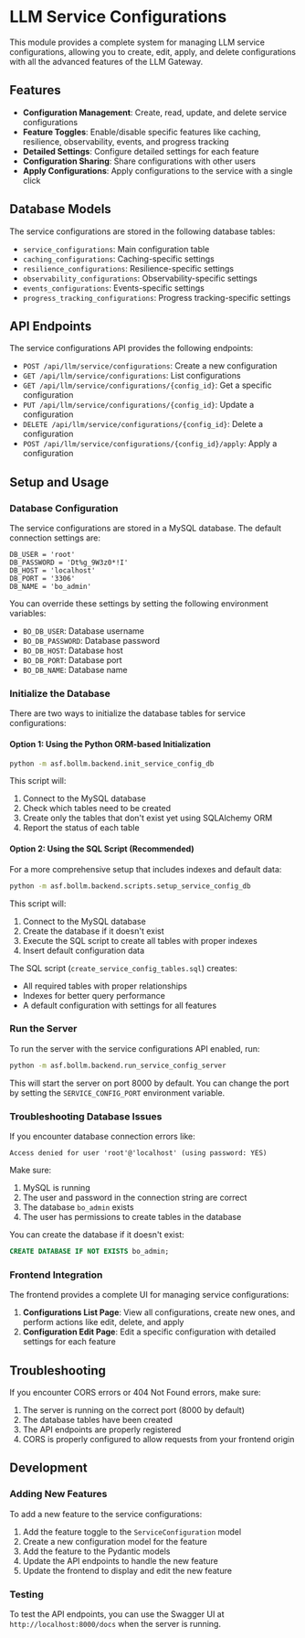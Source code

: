 # LLM Service Configurations

This module provides a complete system for managing LLM service configurations, allowing you to create, edit, apply, and delete configurations with all the advanced features of the LLM Gateway.

## Features

- **Configuration Management**: Create, read, update, and delete service configurations
- **Feature Toggles**: Enable/disable specific features like caching, resilience, observability, events, and progress tracking
- **Detailed Settings**: Configure detailed settings for each feature
- **Configuration Sharing**: Share configurations with other users
- **Apply Configurations**: Apply configurations to the service with a single click

## Database Models

The service configurations are stored in the following database tables:

- `service_configurations`: Main configuration table
- `caching_configurations`: Caching-specific settings
- `resilience_configurations`: Resilience-specific settings
- `observability_configurations`: Observability-specific settings
- `events_configurations`: Events-specific settings
- `progress_tracking_configurations`: Progress tracking-specific settings

## API Endpoints

The service configurations API provides the following endpoints:

- `POST /api/llm/service/configurations`: Create a new configuration
- `GET /api/llm/service/configurations`: List configurations
- `GET /api/llm/service/configurations/{config_id}`: Get a specific configuration
- `PUT /api/llm/service/configurations/{config_id}`: Update a configuration
- `DELETE /api/llm/service/configurations/{config_id}`: Delete a configuration
- `POST /api/llm/service/configurations/{config_id}/apply`: Apply a configuration

## Setup and Usage

### Database Configuration

The service configurations are stored in a MySQL database. The default connection settings are:

```
DB_USER = 'root'
DB_PASSWORD = 'Dt%g_9W3z0*!I'
DB_HOST = 'localhost'
DB_PORT = '3306'
DB_NAME = 'bo_admin'
```

You can override these settings by setting the following environment variables:
- `BO_DB_USER`: Database username
- `BO_DB_PASSWORD`: Database password
- `BO_DB_HOST`: Database host
- `BO_DB_PORT`: Database port
- `BO_DB_NAME`: Database name

### Initialize the Database

There are two ways to initialize the database tables for service configurations:

#### Option 1: Using the Python ORM-based Initialization

```bash
python -m asf.bollm.backend.init_service_config_db
```

This script will:
1. Connect to the MySQL database
2. Check which tables need to be created
3. Create only the tables that don't exist yet using SQLAlchemy ORM
4. Report the status of each table

#### Option 2: Using the SQL Script (Recommended)

For a more comprehensive setup that includes indexes and default data:

```bash
python -m asf.bollm.backend.scripts.setup_service_config_db
```

This script will:
1. Connect to the MySQL database
2. Create the database if it doesn't exist
3. Execute the SQL script to create all tables with proper indexes
4. Insert default configuration data

The SQL script (`create_service_config_tables.sql`) creates:
- All required tables with proper relationships
- Indexes for better query performance
- A default configuration with settings for all features

### Run the Server

To run the server with the service configurations API enabled, run:

```bash
python -m asf.bollm.backend.run_service_config_server
```

This will start the server on port 8000 by default. You can change the port by setting the `SERVICE_CONFIG_PORT` environment variable.

### Troubleshooting Database Issues

If you encounter database connection errors like:

```
Access denied for user 'root'@'localhost' (using password: YES)
```

Make sure:
1. MySQL is running
2. The user and password in the connection string are correct
3. The database `bo_admin` exists
4. The user has permissions to create tables in the database

You can create the database if it doesn't exist:

```sql
CREATE DATABASE IF NOT EXISTS bo_admin;
```

### Frontend Integration

The frontend provides a complete UI for managing service configurations:

1. **Configurations List Page**: View all configurations, create new ones, and perform actions like edit, delete, and apply
2. **Configuration Edit Page**: Edit a specific configuration with detailed settings for each feature

## Troubleshooting

If you encounter CORS errors or 404 Not Found errors, make sure:

1. The server is running on the correct port (8000 by default)
2. The database tables have been created
3. The API endpoints are properly registered
4. CORS is properly configured to allow requests from your frontend origin

## Development

### Adding New Features

To add a new feature to the service configurations:

1. Add the feature toggle to the `ServiceConfiguration` model
2. Create a new configuration model for the feature
3. Add the feature to the Pydantic models
4. Update the API endpoints to handle the new feature
5. Update the frontend to display and edit the new feature

### Testing

To test the API endpoints, you can use the Swagger UI at `http://localhost:8000/docs` when the server is running.

